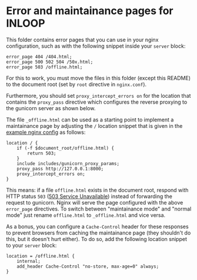 # Error and maintainance pages for INLOOP

This folder contains error pages that you can use in your nginx configuration,
such as with the following snippet inside your `server` block:

    error_page 404 /404.html;
    error_page 500 502 504 /50x.html;
    error_page 503 /offline.html;

For this to work, you must move the files in this folder (except this README)
to the document root (set by `root` directive in `nginx.conf`).

Furthermore, you should set `proxy_intercept_errors on` for the location that
contains the `proxy_pass` directive which configures the reverse proxying to
the gunicorn server as shown below.

The file `_offline.html` can be used as a starting point to implement a
maintainance page by adjusting the `/` location snippet that is given in
the [example nginx config](../etc/nginx/conf.d/inloop_example.conf) as
follows:

    location / {
        if (-f $document_root/offline.html) {
            return 503;
        }
        include includes/gunicorn_proxy_params;
        proxy_pass http://127.0.0.1:8000;
        proxy_intercept_errors on;
    }

This means: if a file `offline.html` exists in the document root, respond
with HTTP status `503` ([503 Service Unavailable][mdn-http-503]) instead of
forwarding the request to gunicorn. Nginx will serve the page configured with
the above `error_page` directives. To switch between "maintainance mode" and
"normal mode" just rename `offline.html` to `_offline.html` and vice versa.

As a bonus, you can configure a `Cache-Control` header for these responses to
prevent browsers from caching the maintainance page (they shouldn't do this, but
it doesn't hurt either). To do so, add the following location snippet to your
`server` block:

    location = /offline.html {
        internal;
        add_header Cache-Control "no-store, max-age=0" always;
    }

[mdn-http-503]: https://developer.mozilla.org/en-US/docs/Web/HTTP/Status/503

